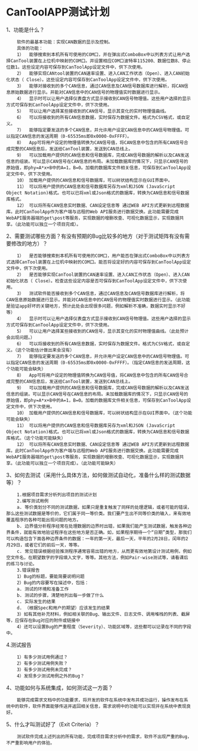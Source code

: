 
# CanToolAPP测试计划  #
1、功能是什么？

    	软件的最基本功能：实现CAN数据的显示及控制。
   		具体的功能：
    	1）	能够搜索到本机所有可使用的COM口，并在弹出式ComboBox中以列表方式让用户选择CanTool装置在上位机中映射的COM口。并设置相应COM口波特率115200、数据位数8、停止位数1。这些设定内容可保存到CanToolApp设定文件中，供下次使用。
		2）	能够实现CANtool装置的CAN速率设置、进入CAN工作状态（Open）、进入CAN初始化状态（ Close）。这些设定内容可保存到CanToolApp设定文件中，供下次使用。
		3）	能够对接收到的多个CAN信息，通过CAN信息及CAN信号数据库进行解析，将CAN信息原始数据进行显示。并能对CAN信息中的CAN信号的物理值实时数据进行显示。
		4）	显示时可以让用户选择仪表盘方式显示接收到CAN信号物理值。这些用户选择的显示方式可保存到CanToolApp设定文件中，供下次使用。
		5）	可以让用户选择某些接收到的CAN信号，显示其变化的实时物理值曲线。
		6）	可以将接收到的所有CAN信息数据，实时保存为数据文件。格式为CSV格式，或自定义。
		7）	能够指定要发送的多个CAN信息，并允许用户设定CAN信息中的CAN信号物理值。可以指定CAN信息的发送周期（0-65535ms即0x0000-0xFFFF）。
		8）	App可将用户设定的物理值转换为CAN信号值，将CAN信息中包含的所有CAN信号合成完整的CAN信息后，发送给CanTool装置，发送到CAN总线上。
		9）	可以加载用户提供的CAN信息和信号数据库，完成CAN信号数据的解析以及CAN发送信息的组装。可以显示CAN信号在CAN信息的布局。未加载数据库的情况下，只显示CAN信号的原始值，即phy=A*x+B中的A=1，B=0。加载的数据库文件相关信息，可保存到CanToolApp设定文件中，供下次使用。
		10）	加载用户提供的CAN信息和信号数据库，可以树状结构显示在GUI界面中。
		11）	可以将用户提供的CAN信息和信号数据库另存为xml和JSON (JavaScript Object Notation)格式。也可以已将xml或Json格式的数据库，转换为CAN信息和信号数据库格式。
		12）	可以将所有CAN信息实时数据、CAN设定信息等 通过WEB API方式更新到远程数据库。此时CanToolApp作为客户端与远程的Web API服务进行数据交换。此功能需要完成WebAPI服务器端的get\post等服务，实现数据的增删改查、可视化数据显示，实现数据共享。（此功能可以独立一个项目完成）。
2、需要测试哪些方面？有没有预期的Bug比较多的地方（对于测试矩阵有没有需要修改的地方）？

		1）	是否能够搜索到本机所有可使用的COM口，用户能否在弹出式ComboBox中以列表方式选择CanTool装置在上位机中映射的COM口。能否将设定好的内容可保存到CanToolApp设定文件中，供下次使用。
		2）	是否能够实现CanTool装置的CAN速率设置、进入CAN工作状态（Open）、进入CAN初始化状态（ Close）。检查这些设定内容是否可保存到CanToolApp设定文件中，供下次使用。
		3）	测试软件能否接收到多个CAN信息，通过CAN信息及CAN信号数据库进行解析，将CAN信息原始数据进行显示。并能对CAN信息中的CAN信号的物理值实时数据进行显示。（此功能是验证app好坏的关键地方，预计此处会出现很多问题，例如解析不准确，数据实时显示不好等）
		4）	显示时可以让用户选择仪表盘方式显示接收到CAN信号物理值。这些用户选择的显示方式可保存到CanToolApp设定文件中，供下次使用。
		5）	可以让用户选择某些接收到的CAN信号，显示其变化的实时物理值曲线。（此处预计会出现问题。）
		6）	可以将接收到的所有CAN信息数据，实时保存为数据文件。格式为CSV格式，或自定义。（这个功能估计做出来会没有）
		7）	能够指定要发送的多个CAN信息，并允许用户设定CAN信息中的CAN信号物理值。可以指定CAN信息的发送周期（0-65535ms即0x0000-0xFFFF）。（指定CAN信息的发送周期，这个功能可能会缺失）
		8）	App可将用户设定的物理值转换为CAN信号值，将CAN信息中包含的所有CAN信号合成完整的CAN信息后，发送给CanTool装置，发送到CAN总线上。
		9）	可以加载用户提供的CAN信息和信号数据库，完成CAN信号数据的解析以及CAN发送信息的组装。可以显示CAN信号在CAN信息的布局。未加载数据库的情况下，只显示CAN信号的原始值，即phy=A*x+B中的A=1，B=0。加载的数据库文件相关信息，可保存到CanToolApp设定文件中，供下次使用。
		10）	加载用户提供的CAN信息和信号数据库，可以树状结构显示在GUI界面中。（这个功能可能会缺失）
		11）	可以将用户提供的CAN信息和信号数据库另存为xml和JSON (JavaScript Object Notation)格式。也可以已将xml或Json格式的数据库，转换为CAN信息和信号数据库格式。（这个功能可能缺失）
		12）	可以将所有CAN信息实时数据、CAN设定信息等 通过WEB API方式更新到远程数据库。此时CanToolApp作为客户端与远程的Web API服务进行数据交换。此功能需要完成WebAPI服务器端的get\post等服务，实现数据的增删改查、可视化数据显示，实现数据共享。（此功能可以独立一个项目完成）。（此功能可能缺失）
3、如何去测试（采用什么具体方法，如何做测试自动化，准备什么样的测试数据等）？

    	1.根据项目需求分析列出项目的测试计划
		2.编写测试用例
		a. 等价类划分不同的测试数据，如果只是重复触发了同样的处理逻辑，或者可能的错误，那么这些测试数据是等价的，它们属于同一等价类。我们要产生出不同等价类的输入，来有效地覆盖程序的各种可能出现问题的地方。
		b. 边界值分析程序经常在处理数据的边界时出错，如果我们能产生测试数据，触发各种边界条件，就能有效地验证程序在这些地方是否正确。如，如果程序期待一个“日期”类型，那我们可以构造包含下面各种边界条件的数据：一年的第一天，最后一天，平年的2月28日，闰年的2月29日，或者它们的前后一天，等等。
		c. 常见错误根据经验推测程序通常容易出错的地方，从而更有效地第设计测试用例，例如空文件名，在期望数字的字段填入文字，等等。其他方法，例如Pair-wise测试等，请看课后的练习与讨论。
		3.错误报告
		1）Bug的标题，要能简要说明问题
		2）Bug的内容要写在描述中，包括：
		a. 测试的环境和准备工作
		b. 测试的步骤，清楚地列出每一步做了什么
		c. 实际发生的结果
		d. （根据Spec和用户的期望）应该发生的结果
		3）如有其他补充材料，例如相关联的Bug、输出文件、日志文件、调用堆栈的列表、截屏等，应保存在Bug对应的附件或链接中
		4）还可以设置Bug的严重程度（Severity）、功能区域等，这些都可以记录在不同的字段中。
4.测试报告

		1）有多少测试用例通过？
		2）有多少测试用例失败？
		3）有多少测试用例未完成？
		4）发现多少测试用例之外的Bug？
4、功能如何与系统集成，如何测试这一方面？

        能够完成需求文档中的功能要求，将开发的软件在系统中发布并成功运行，操作发布在系统中的软件，软件界面能够传送并返回相关信息，需求说明中的功能可以实现并在系统中表现良好。
5、什么才叫测试好了（Exit Criteria）？

		测试软件完成上述列出的所有功能，完成项目需求分析中的需求，软件不出现严重的Bug，不严重影响用户的体验。
